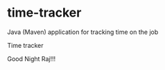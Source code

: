 # time-tracker
Java (Maven) application for tracking time on the job

Time tracker

Good Night Raj!!!
